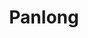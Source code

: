 --- 
title: "Panlong"
publishdate: "2018-12-28T16:48:46+02:00"
src: "https://365manga.net/manga/panlong"
image: "https://data.365manga.net/images/thumbnails/32678-panlong.jpg"
description: " Panlong manga summary:
Empires fall and rise on the Yulan Continent. Immortal beings of unimaginable power, Saints, conflict using swords and charms, making swathes of destruction in their own wake. Magic creatures rule the mountains, where the courageous - or the silly - go to try their strength. The powerful live like royalty; another day, the poor strive to endure. Raised in the tiny town of Wushan, Linley is a…"
---